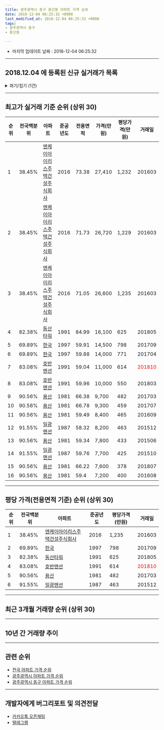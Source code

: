 ```yaml
---
title: 광주광역시 동구 용산동 아파트 가격 순위
date: 2018-12-04 06:25:32 +0900
last_modified_at: 2018-12-04 06:25:32 +0900
tags:
- 광주광역시 동구
- 용산동

---
```


* 마지막 업데이트 날짜 : 2018-12-04 06:25:32

---

## 2018.12.04 에 등록된 신규 실거래가 목록

<details>
<summary>펴기/접기 (1건)</summary>
<div markdown="1">

|아파트|전국백분위|준공년도|전용면적|가격(만원)|평당가격(만원)|거래일|
|---|---|---|---|---|---|---|
|[한국](https://search.naver.com/search.naver?query=%EA%B4%91%EC%A3%BC%EA%B4%91%EC%97%AD%EC%8B%9C+%EB%8F%99%EA%B5%AC+%EC%9A%A9%EC%82%B0%EB%8F%99+%ED%95%9C%EA%B5%AD)|69.89%|1997|59.91|14,300|787|<span style="color:red">201810</span>|


</div>
</details>

---

## 최고가 실거래 기준 순위 (상위 30)


|순위|전국백분위|아파트|준공년도|전용면적|가격(만원)|평당가격(만원)|거래일|
|---|---|---|---|---|---|---|---|
|1|38.45%|[엔케이아이리스주택건설주식회사](https://search.naver.com/search.naver?query=%EA%B4%91%EC%A3%BC%EA%B4%91%EC%97%AD%EC%8B%9C+%EB%8F%99%EA%B5%AC+%EC%9A%A9%EC%82%B0%EB%8F%99+%EC%97%94%EC%BC%80%EC%9D%B4%EC%95%84%EC%9D%B4%EB%A6%AC%EC%8A%A4%EC%A3%BC%ED%83%9D%EA%B1%B4%EC%84%A4%EC%A3%BC%EC%8B%9D%ED%9A%8C%EC%82%AC)|2016|73.38|27,410|1,232|201603|
|2|38.45%|[엔케이아이리스주택건설주식회사](https://search.naver.com/search.naver?query=%EA%B4%91%EC%A3%BC%EA%B4%91%EC%97%AD%EC%8B%9C+%EB%8F%99%EA%B5%AC+%EC%9A%A9%EC%82%B0%EB%8F%99+%EC%97%94%EC%BC%80%EC%9D%B4%EC%95%84%EC%9D%B4%EB%A6%AC%EC%8A%A4%EC%A3%BC%ED%83%9D%EA%B1%B4%EC%84%A4%EC%A3%BC%EC%8B%9D%ED%9A%8C%EC%82%AC)|2016|71.73|26,720|1,229|201603|
|3|38.45%|[엔케이아이리스주택건설주식회사](https://search.naver.com/search.naver?query=%EA%B4%91%EC%A3%BC%EA%B4%91%EC%97%AD%EC%8B%9C+%EB%8F%99%EA%B5%AC+%EC%9A%A9%EC%82%B0%EB%8F%99+%EC%97%94%EC%BC%80%EC%9D%B4%EC%95%84%EC%9D%B4%EB%A6%AC%EC%8A%A4%EC%A3%BC%ED%83%9D%EA%B1%B4%EC%84%A4%EC%A3%BC%EC%8B%9D%ED%9A%8C%EC%82%AC)|2016|71.05|26,600|1,235|201603|
|4|82.38%|[동산타워](https://search.naver.com/search.naver?query=%EA%B4%91%EC%A3%BC%EA%B4%91%EC%97%AD%EC%8B%9C+%EB%8F%99%EA%B5%AC+%EC%9A%A9%EC%82%B0%EB%8F%99+%EB%8F%99%EC%82%B0%ED%83%80%EC%9B%8C)|1991|84.99|16,100|625|201805|
|5|69.89%|[한국](https://search.naver.com/search.naver?query=%EA%B4%91%EC%A3%BC%EA%B4%91%EC%97%AD%EC%8B%9C+%EB%8F%99%EA%B5%AC+%EC%9A%A9%EC%82%B0%EB%8F%99+%ED%95%9C%EA%B5%AD)|1997|59.91|14,500|798|201709|
|6|69.89%|[한국](https://search.naver.com/search.naver?query=%EA%B4%91%EC%A3%BC%EA%B4%91%EC%97%AD%EC%8B%9C+%EB%8F%99%EA%B5%AC+%EC%9A%A9%EC%82%B0%EB%8F%99+%ED%95%9C%EA%B5%AD)|1997|59.88|14,000|771|201704|
|7|83.08%|[호반맨션](https://search.naver.com/search.naver?query=%EA%B4%91%EC%A3%BC%EA%B4%91%EC%97%AD%EC%8B%9C+%EB%8F%99%EA%B5%AC+%EC%9A%A9%EC%82%B0%EB%8F%99+%ED%98%B8%EB%B0%98%EB%A7%A8%EC%85%98)|1991|59.04|11,000|614|<span style="color:red">201810</span>|
|8|83.08%|[호반맨션](https://search.naver.com/search.naver?query=%EA%B4%91%EC%A3%BC%EA%B4%91%EC%97%AD%EC%8B%9C+%EB%8F%99%EA%B5%AC+%EC%9A%A9%EC%82%B0%EB%8F%99+%ED%98%B8%EB%B0%98%EB%A7%A8%EC%85%98)|1991|59.96|10,000|550|201803|
|9|90.56%|[용산](https://search.naver.com/search.naver?query=%EA%B4%91%EC%A3%BC%EA%B4%91%EC%97%AD%EC%8B%9C+%EB%8F%99%EA%B5%AC+%EC%9A%A9%EC%82%B0%EB%8F%99+%EC%9A%A9%EC%82%B0)|1981|66.38|9,700|482|201703|
|10|90.56%|[용산](https://search.naver.com/search.naver?query=%EA%B4%91%EC%A3%BC%EA%B4%91%EC%97%AD%EC%8B%9C+%EB%8F%99%EA%B5%AC+%EC%9A%A9%EC%82%B0%EB%8F%99+%EC%9A%A9%EC%82%B0)|1981|66.78|9,300|459|201707|
|11|90.56%|[용산](https://search.naver.com/search.naver?query=%EA%B4%91%EC%A3%BC%EA%B4%91%EC%97%AD%EC%8B%9C+%EB%8F%99%EA%B5%AC+%EC%9A%A9%EC%82%B0%EB%8F%99+%EC%9A%A9%EC%82%B0)|1981|59.49|8,400|465|201609|
|12|91.55%|[일광맨션](https://search.naver.com/search.naver?query=%EA%B4%91%EC%A3%BC%EA%B4%91%EC%97%AD%EC%8B%9C+%EB%8F%99%EA%B5%AC+%EC%9A%A9%EC%82%B0%EB%8F%99+%EC%9D%BC%EA%B4%91%EB%A7%A8%EC%85%98)|1987|58.32|8,200|463|201512|
|13|90.56%|[용산](https://search.naver.com/search.naver?query=%EA%B4%91%EC%A3%BC%EA%B4%91%EC%97%AD%EC%8B%9C+%EB%8F%99%EA%B5%AC+%EC%9A%A9%EC%82%B0%EB%8F%99+%EC%9A%A9%EC%82%B0)|1981|59.34|7,800|433|201506|
|14|91.55%|[일광맨션](https://search.naver.com/search.naver?query=%EA%B4%91%EC%A3%BC%EA%B4%91%EC%97%AD%EC%8B%9C+%EB%8F%99%EA%B5%AC+%EC%9A%A9%EC%82%B0%EB%8F%99+%EC%9D%BC%EA%B4%91%EB%A7%A8%EC%85%98)|1987|59.76|7,700|425|201510|
|15|90.56%|[용산](https://search.naver.com/search.naver?query=%EA%B4%91%EC%A3%BC%EA%B4%91%EC%97%AD%EC%8B%9C+%EB%8F%99%EA%B5%AC+%EC%9A%A9%EC%82%B0%EB%8F%99+%EC%9A%A9%EC%82%B0)|1981|66.22|7,600|378|201807|
|16|90.56%|[용산](https://search.naver.com/search.naver?query=%EA%B4%91%EC%A3%BC%EA%B4%91%EC%97%AD%EC%8B%9C+%EB%8F%99%EA%B5%AC+%EC%9A%A9%EC%82%B0%EB%8F%99+%EC%9A%A9%EC%82%B0)|1981|59.4|7,200|400|201608|


---

## 평당 가격(전용면적 기준) 순위 (상위 30)


|순위|전국백분위|아파트|준공년도|평당가격(만원)|거래일|
|---|---|---|---|---|---|
|1|38.45%|[엔케이아이리스주택건설주식회사](https://search.naver.com/search.naver?query=%EA%B4%91%EC%A3%BC%EA%B4%91%EC%97%AD%EC%8B%9C+%EB%8F%99%EA%B5%AC+%EC%9A%A9%EC%82%B0%EB%8F%99+%EC%97%94%EC%BC%80%EC%9D%B4%EC%95%84%EC%9D%B4%EB%A6%AC%EC%8A%A4%EC%A3%BC%ED%83%9D%EA%B1%B4%EC%84%A4%EC%A3%BC%EC%8B%9D%ED%9A%8C%EC%82%AC)|2016|1,235|201603|
|2|69.89%|[한국](https://search.naver.com/search.naver?query=%EA%B4%91%EC%A3%BC%EA%B4%91%EC%97%AD%EC%8B%9C+%EB%8F%99%EA%B5%AC+%EC%9A%A9%EC%82%B0%EB%8F%99+%ED%95%9C%EA%B5%AD)|1997|798|201709|
|3|82.38%|[동산타워](https://search.naver.com/search.naver?query=%EA%B4%91%EC%A3%BC%EA%B4%91%EC%97%AD%EC%8B%9C+%EB%8F%99%EA%B5%AC+%EC%9A%A9%EC%82%B0%EB%8F%99+%EB%8F%99%EC%82%B0%ED%83%80%EC%9B%8C)|1991|625|201805|
|4|83.08%|[호반맨션](https://search.naver.com/search.naver?query=%EA%B4%91%EC%A3%BC%EA%B4%91%EC%97%AD%EC%8B%9C+%EB%8F%99%EA%B5%AC+%EC%9A%A9%EC%82%B0%EB%8F%99+%ED%98%B8%EB%B0%98%EB%A7%A8%EC%85%98)|1991|614|<span style="color:red">201810</span>|
|5|90.56%|[용산](https://search.naver.com/search.naver?query=%EA%B4%91%EC%A3%BC%EA%B4%91%EC%97%AD%EC%8B%9C+%EB%8F%99%EA%B5%AC+%EC%9A%A9%EC%82%B0%EB%8F%99+%EC%9A%A9%EC%82%B0)|1981|482|201703|
|6|91.55%|[일광맨션](https://search.naver.com/search.naver?query=%EA%B4%91%EC%A3%BC%EA%B4%91%EC%97%AD%EC%8B%9C+%EB%8F%99%EA%B5%AC+%EC%9A%A9%EC%82%B0%EB%8F%99+%EC%9D%BC%EA%B4%91%EB%A7%A8%EC%85%98)|1987|463|201512|


---

## 최근 3개월 거래량 순위 (상위 30)


<div style="width:100%;">
    <canvas id="deal_count_ranking" height="250"></canvas>
</div>


<script>
new Chart(document.getElementById("deal_count_ranking"), {
    type: 'horizontalBar',
    data: {
        labels: ['동산타워', '일광맨션', '한국', '호반맨션', '엔케이아이리스주택건설주식회사'],
        datasets: [{
            label: '실거래 수',
            data: [3, 2, 1, 1, 1],
            borderColor: "rgba(255, 0, 128, 1)",
            backgroundColor: "rgba(255, 0, 128, 0.5)",
            fill: false,
        }]
    },
    options: {
        responsive: true,
        title: {
            display: true,
            text: '최근 3개월 거래량 순위'
        },
        tooltips: {
            mode: 'index',
            intersect: false,
            callbacks: {
                title: function(tooltipItems, data) {
                    return "실거래 수:";
                },
                label: function(tooltipItem, data) {
                    return data.labels[tooltipItem.index] + ": " + tooltipItem.xLabel;
                }
            }
        },
        hover: {
            mode: 'nearest',
            intersect: true
        },
        scales: {
            xAxes: [{
                display: true,
                scaleLabel: {
                    display: true,
                    labelString: '실거래 수'
                },
                ticks: {
                    suggestedMin: 0,
                }
            }],
            yAxes: [{
                display: true,
                ticks: {
                    autoSkip: false,
                    callback: function(value, index, values) {
                        if (value.length > 15)
                            return value.substr(0, 13) + "...";
                        else
                            return value;
                    }
                },
                scaleLabel: {
                    display: false,
                }
            }]
        }
    }
});

</script>


---

## 10년 간 거래량 추이


<div style="width:100%;">
    <canvas id="deal_progress" height="250"></canvas>
</div>

<script>
new Chart(document.getElementById("deal_progress"), {
    type: 'line',
    data: {
        labels: ['200812','200901','200902','200903','200904','200905','200906','200907','200908','200909','200910','200911','200912','201001','201002','201003','201004','201005','201006','201007','201008','201009','201010','201011','201012','201101','201102','201103','201104','201105','201106','201107','201108','201109','201110','201111','201112','201201','201202','201203','201204','201205','201206','201207','201208','201209','201210','201211','201212','201301','201302','201303','201304','201305','201306','201307','201308','201309','201310','201311','201312','201401','201402','201403','201404','201405','201406','201407','201408','201409','201410','201411','201412','201501','201502','201503','201504','201505','201506','201507','201508','201509','201510','201511','201512','201601','201602','201603','201604','201605','201606','201607','201608','201609','201610','201611','201612','201701','201702','201703','201704','201705','201706','201707','201708','201709','201710','201711','201712','201801','201802','201803','201804','201805','201806','201807','201808','201809','201810','201811','201812'],
        datasets: [{
            label: '실거래 수',
            pointRadius: 1,
            data: [2, 4, 1, 2, 1, 5, 2, 2, 7, 3, 2, 4, 3, 4, 2, 7, 1, 5, 6, 3, 4, 0, 3, 5, 2, 0, 3, 4, 5, 1, 2, 3, 1, 3, 9, 1, 1, 2, 2, 4, 5, 1, 3, 1, 2, 2, 6, 3, 5, 2, 2, 1, 2, 3, 1, 2, 0, 0, 1, 1, 2, 1, 5, 7, 1, 2, 6, 5, 3, 1, 0, 5, 2, 6, 2, 3, 0, 1, 4, 1, 2, 3, 6, 3, 3, 1, 2, 21, 6, 5, 7, 5, 5, 3, 3, 4, 1, 4, 2, 4, 1, 6, 1, 5, 4, 3, 1, 1, 5, 2, 4, 19, 5, 4, 3, 6, 7, 5, 8, 0, 0],
            borderColor: "rgba(255, 201, 14, 1)",
            backgroundColor: "rgba(255, 201, 14, 0.5)",
            fill: true,
        }]
    },
    options: {
        responsive: true,
        title: {
            display: true,
            text: '10년간 거래량 추이'
        },
        tooltips: {
            mode: 'index',
            intersect: false,
        },
        hover: {
            mode: 'nearest',
            intersect: true
        },
        scales: {
            xAxes: [{
                display: true,
                scaleLabel: {
                    display: true,
                    labelString: '년/월'
                }
            }],
            yAxes: [{
                display: true,
                ticks: {
                    suggestedMin: 0,
                },
                scaleLabel: {
                    display: true,
                    labelString: '실거래 수'
                }
            }]
        }
    }
});

</script>


---

## 관련 순위

- [전국 아파트 가격 순위](https://inasie.github.io/apt-ranking/전국)
- [광주광역시 아파트 가격 순위](https://inasie.github.io/apt-ranking/광주광역시)
- [광주광역시 동구 아파트 가격 순위](https://inasie.github.io/apt-ranking/광주광역시-동구)


---

## 개발자에게 버그리포트 및 의견전달

- [카카오톡 오픈채팅](https://open.kakao.com/o/gLJUAP4)
- [텔레그램](https://t.me/inasie)

